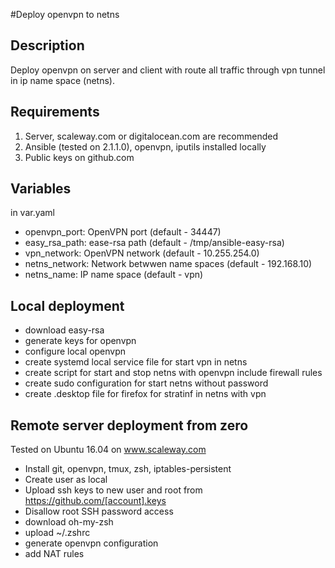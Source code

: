 #Deploy openvpn to netns
## Description 
Deploy openvpn on server and client with route all traffic through 
vpn tunnel in ip name space (netns).

## Requirements
 1. Server, scaleway.com or digitalocean.com are recommended
 2. Ansible (tested on 2.1.1.0), openvpn, iputils installed locally
 3. Public keys on github.com

## Variables 
in var.yaml 
 * openvpn_port: OpenVPN port (default  - 34447)
 * easy_rsa_path: ease-rsa path (default - /tmp/ansible-easy-rsa)
 * vpn_network: OpenVPN network (default - 10.255.254.0)
 * netns_network: Network betwwen name spaces (default - 192.168.10)
 * netns_name: IP name space (default - vpn)

## Local deployment
 * download easy-rsa
 * generate keys for openvpn
 * configure local openvpn
 * create systemd local service file for start vpn in netns
 * create script for start and stop netns with openvpn include firewall rules
 * create sudo configuration for start netns without password
 * create .desktop file for firefox for stratinf in netns with vpn

## Remote server deployment from zero
Tested on Ubuntu 16.04 on www.scaleway.com
 * Install git, openvpn, tmux, zsh, iptables-persistent
 * Create user as local
 * Upload ssh keys to new user and root from https://github.com/[account].keys
 * Disallow root SSH password access
 * download oh-my-zsh
 * upload ~/.zshrc
 * generate openvpn configuration
 * add NAT rules

